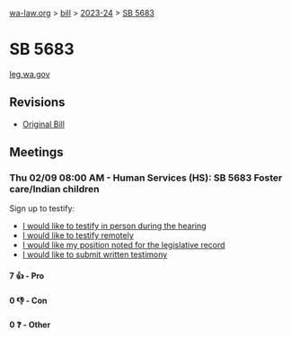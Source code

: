 [wa-law.org](/) > [bill](/bill/) > [2023-24](/bill/2023-24/) > [SB 5683](/bill/2023-24/sb/5683/)

# SB 5683
[leg.wa.gov](https://app.leg.wa.gov/billsummary?BillNumber=5683&Year=2023&Initiative=false)

## Revisions
* [Original Bill](1/)

## Meetings
### Thu 02/09 08:00 AM - Human Services (HS): SB 5683 Foster care/Indian children
Sign up to testify:
* [I would like to testify in person during the hearing](https://app.leg.wa.gov/csi/Testifier/Add?chamber=House&mId=30659&aId=151122&caId=21309&tId=1)
* [I would like to testify remotely](https://app.leg.wa.gov/csi/Testifier/Add?chamber=House&mId=30659&aId=151122&caId=21309&tId=2)
* [I would like my position noted for the legislative record](https://app.leg.wa.gov/csi/Testifier/Add?chamber=House&mId=30659&aId=151122&caId=21309&tId=3)
* [I would like to submit written testimony](https://app.leg.wa.gov/csi/Testifier/Add?chamber=House&mId=30659&aId=151122&caId=21309&tId=4)

#### 7 👍 - Pro

#### 0 👎 - Con

#### 0 ❓ - Other
